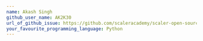 ```yaml
---
name: Akash Singh
github_user_name: AK2K30
url_of_github_issue: https://github.com/scaleracademy/scaler-open-source-september-challenge/issues/63
your_favourite_programming_language: Python
---
```

